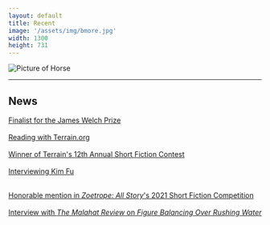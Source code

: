 ```yaml
---
layout: default
title: Recent
image: '/assets/img/bmore.jpg'
width: 1300
height: 731
---
```


<div class="row">

  <div class="col-lg-4 col-md-4 content animated fadeIn">
    <img src="{{ '/assets/img/figure.jpg' | prepend: site.baseurl }}" class="img-fluid px-1 py-2" alt="Picture of Horse">
  </div>

  <div class="col-lg-8 col-md-8 animated fadeIn">
  <hr>
  <h2>News</h2>
  <a class="new__btn test" href="https://www.poetrynw.org/james-welch-prize/" target="_blank">Finalist for the James Welch Prize</a>
  <br>
  <br>
  <a class="new__btn test" href="https://www.terrain.org/events/reading-march-2022/" target="_blank">Reading with Terrain.org</a>
  <br>
  <br>
  <a class="new__btn test" href="https://www.terrain.org/2021/news/12th-annual-contest-winners/" target="_blank">Winner of Terrain's 12th Annual Short Fiction Contest</a>
  <br>
  <br>
  <a class="new__btn test" href="https://www.ligeiamagazine.com/winter-2021/kim-fu-interview/" target="_blank">Interviewing  Kim Fu</a>
  <br>
  <br>


  <a class="new__btn test" href="https://www.zoetrope.com/contests/stories-2021/" target="_blank">Honorable mention in <em>Zoetrope: All Story</em>'s 2021 Short Fiction Competition</a>
  <br>
  <br>
  <a class="new__btn test" href="http://malahatreview.ca/interviews/sam_interview.html" target="_blank">Interview with <em>The Malahat Review</em> on <em>Figure Balancing Over Rushing Water</em></a>
    <!-- <br>
  <br>
  <a class="new__btn" href="https://www.ligeiamagazine.com/spring-2021/gina-nutt-interview/" target="_blank">Interview with Gina Nutt on her book, <em>Night Rooms</em></a> -->


  </div>

</div>